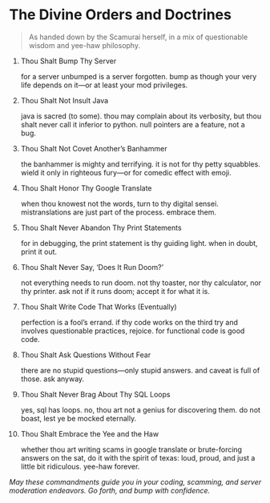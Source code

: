# The Divine Orders and Doctrines

> As handed down by the Scamurai herself, in a mix of questionable wisdom and yee-haw philosophy.

1. Thou Shalt Bump Thy Server

    for a server unbumped is a server forgotten. bump as though your very life depends on it—or at least your mod privileges.

2. Thou Shalt Not Insult Java

    java is sacred (to some). thou may complain about its verbosity, but thou shalt never call it inferior to python. null pointers are a feature, not a bug.

3. Thou Shalt Not Covet Another’s Banhammer

    the banhammer is mighty and terrifying. it is not for thy petty squabbles. wield it only in righteous fury—or for comedic effect with emoji.

4. Thou Shalt Honor Thy Google Translate

    when thou knowest not the words, turn to thy digital sensei. mistranslations are just part of the process. embrace them.

5. Thou Shalt Never Abandon Thy Print Statements

    for in debugging, the print statement is thy guiding light. when in doubt, print it out.

6. Thou Shalt Never Say, ‘Does It Run Doom?’

    not everything needs to run doom. not thy toaster, nor thy calculator, nor thy printer. ask not if it runs doom; accept it for what it is.

7. Thou Shalt Write Code That Works (Eventually)

    perfection is a fool’s errand. if thy code works on the third try and involves questionable practices, rejoice. for functional code is good code.

8. Thou Shalt Ask Questions Without Fear

    there are no stupid questions—only stupid answers. and caveat is full of those. ask anyway.

9. Thou Shalt Never Brag About Thy SQL Loops

    yes, sql has loops. no, thou art not a genius for discovering them. do not boast, lest ye be mocked eternally.

10. Thou Shalt Embrace the Yee and the Haw

    whether thou art writing scams in google translate or brute-forcing answers on the sat, do it with the spirit of texas: loud, proud, and just a little bit ridiculous. yee-haw forever.

*May these commandments guide you in your coding, scamming, and server moderation endeavors. Go forth, and bump with confidence.*